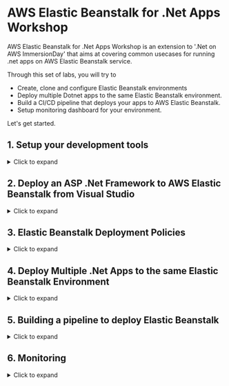 # AWS Elastic Beanstalk for .Net Apps Workshop
AWS Elastic Beanstalk for .Net Apps Workshop is an extension to '.Net on AWS ImmersionDay' that aims at covering common usecases for running .net apps on AWS Elastic Beanstalk service.

Through this set of labs, you will try to
- Create, clone and configure Elastic Beanstalk environments
- Deploy multiple Dotnet apps to the same Elastic Beanstalk environment.
- Build a CI/CD pipeline that deploys your apps to AWS Elastic Beanstalk.
- Setup monitoring dashboard for your environment.

Let's get started.

## 1. Setup your development tools
<details>
<summary>Click to expand</summary>
<br/>   

   Go to [Lab Login](https://dashboard.eventengine.run/login) and enter in the code given to you to get started with your account for the labs.

> Note: If you already have an AWS account, open the above link in incognito/private mode so that you don’t accidently make changes to your AWS account.


You can run these labs using tools on you local machine or by running them on an EC2 instance.

### Use an EC2 Instance
<details>
<summary>Click to expand</summary>
   
  [Click here](https://console.aws.amazon.com/cloudformation/home#/stacks/new?region=ap-southeast-2&stackName=WIN314Stack&templateURL=https://immersiondaypublicdatabucket.s3.amazonaws.com/Main-Dev-Env-EC2-CFN-2020-07-23-Immersion-Day.yml) to deploy the Dev Box to your account.

1. Review to ensure the template has a source of Amazon S3 URL and the URL is set as input and click Next

2. On the **Specify stack details** page, change the following parameters
  
  |Parameter|New Value|
  | ----------- | ----------- |
  |UseDefaultVPC|true|
  |LabGuideUrl|https://github.com/mabroukm/ElasticBeanstalkWorkshop|
  |BootstrapCDK||
  |SampleAppGitRepoUrl|https://github.com/mabroukm/ElasticBeanstalkWorkshop.git|
  |SampleAppSolutionDir|./source/repos|
  |SampleAppCodeCommitRepoName|ElasticBeanstalkWorkshop|
  |LinuxDockerInstanceSize||
  |RipEcrRepoName||
  
  Review the other parameters then Click Next

3. On the “Configure stack options” page, take the defaults and click Next

4. Finally, on the Review screen, scroll to the bottom of the page and you will see a “Capabilities” box. Check the checkbox next to all of the acknowledgements and click Create Stack

5. This brings you to the CloudFormation console page

  a. Check the box next to your Stack Name to see its details.

  b. If your Stack Name is not displayed, click the refresh button (circular arrow) in the top right until it appears.

  c. If the details are not displayed, click the refresh button until details appear.

Choose the Events tab for your selected workload to see the activity log from the creation of your CloudFormation stack. Wait for it to say **CREATE_COMPLETE**

   ![AWS CloudFormation Console](/images/setup_01.png)
   
   
Now let’s RDP into your dev machine.

1. Start by navigating to the EC2 Dashboard and click on Instances (running).
![EC2 Console](/images/setup_02.png)
2. Select the server with name “Workshop - .NET development on AWS”, and click Connect on the top menu bar.
![EC2 Console - Instance details](/images/setup_03.png)
3. On the “Connect to Instance” page, select RDP Client and click Download remote desktop file. You do not need to click Get Password. The password will be provided to you in a later step.
   
4. Launch the RDP session by opening the downloaded file.

5. When you are prompted for credentials first click on More choices, then click on Use a different account and then enter the following credentials:
   ```
   username:  .\Administrator  
   password:  ImmersionDayW0rkshop+TheStrong1
   ```
  ![RDP Client](/images/setup_04.png)
> Note: you do not need to install the AWS Toolkit, it is installed already on this development instance.
</details>

### Run on your local machine
<details>
<summary>Click to expand</summary>
   
   Make sure that you have instealled the tools in the below list before you move to the next step
   |Tool|Version|
   | ----------- | ----------- |
   |Visual Studio|2019 Community or Enterprise|
   |AWS Toolkit for Visual Studio 2017 and 2019|1.21.2.0|
   |Git|2.30.x|

</details>
   
 Now let's create a user to use from Visual Studio
 ### Setting up IAM user
 <details>
<summary>Click to expand</summary>
 1. Now, you will want to create a new IAM User so that you can access your AWS resources through programmatic access. In the AWS console, under Services select IAM.

2. On the left hand side of the screen, click Users

3. Click Add user. Give the user a username like VSDev, and check the checkbox for Programmatic access under Access type
    ![IAM Console - Add User](/images/setup_05.png)
4. Click Next: Permissions

5. Select “Attach existing policies directly” at the top of the screen, then select AdministratorAccess under the list of policies
    ![IAM Console - Add User - Attach existing policies directly](/images/setup_06.png)
6.Click Next: Tags, then click Next:Review
    
7. Click Create user. This will send you to a screen that shows you both the Access Key and Secret Access key that you just created that is linked to the new user. It also provides you the option to download the credentials.
    
8. Click Download .csv Save the file somewhere you can find as we will use this file to import the access keys in a later step.
   ![IAM Console - Download Credentials](/images/setup_07.png) 
    
 </details>    
   
### AWS Toolkit for Visual Studio profile setup
<details>
   <summary>Click to expand</summary>
   
   In this section, we will be adding account credentials to your toolkit to allow you to interact with AWS services from within Visual Studio.
1. Start Visual Studio. If this is the first time launching Visual Studio after installing the AWS toolkit and no other credential profiles exist on your system it will display the AWS Getting Started view inviting you to add credentials.
   ![Getting Started with AWS Toolkit for Visual Studio](/images/setup_08.png)
> Note: If the AWS Getting Started view does not display (for whatever reason) you can still add a new credential profile using the AWS Explorer window, as follows
   
    a. Open the AWS Explorer window by selecting View > AWS Explorer from the main menu.
   
    b. Click the New account profile button to the right of the Profile field (the first button in the set of three).
   
    c. The New Account Profile dialog is displayed, as shown
   
<img src="/images/setup_09.png"></img>
   
    d. You can now resume with the instructions below which apply to either window.

2. Enter a name for the credential profile. This can be the same name as the IAM user you created or you can use default, as suggested in the dialog. If you use the name default the tools will locate and use it automatically if no other credential profile is specified.
   
> Note: if you elect to use a custom name you will need to specify the profile name when using the dotnet CLI extensions in later modules using the –profile option. All instructions and screenshots in this guide assume you have named your credential profile default.
 
3. Use the csv credentials file that was downloaded in the pre-requisites “Create Visual Studio Environment” steps.

4. Click the Import from csv file button, navigate to the csv file you downloaded in the previous step and select it before clicking OK to close the dialog.

5. The access and secret access keys for the user will be loaded into the view.

6. You may leave the Account Number blank if you wish. For all standard public AWS accounts leave the Account Type field at Standard AWS Account. If you are using an AWS GovCloud account, or are in the AWS China region, select the correct account type in the field.

7. Click Save and close button (OK in the New Account Profile window) to close the view. Your new credential profile will be preselected in the AWS Explorer window ready for use.

</details>   
   
   Now let's start building.
</details>

## 2. Deploy an ASP .Net Framework to AWS Elastic Beanstalk from Visual Studio
<details>
<summary>Click to expand</summary>

1. If you use the AWS EC2 Instance dev box, you should be able to have the below solution in C:\Users\Administrator\source\repos folder. If you cannot find it for any reason or you are using your own machine to run the lab you can pull the solution from this repo https://github.com/mabroukm/ElasticBeanstalkWorkshop.git

   ![VS - Solution Explorer](/images/eb-from-vs-01.png) 

2. From **Solution Explorer** view right click on DotnetFrameworkASPWebApp project and select Publish to AWS Elastic Beanstalk...

3. **Create a new application environment** option will be automatically selected 

   ![VS - Solution Explorer](/images/eb-from-vs-02.png) 
   
4. On the **Application Environment** window, enter or select from the drop down list Application and Environment names. You add your name initials to get an available URL value. Click Next

   ![VS - Solution Explorer](/images/eb-from-vs-03.png)
   
5. Review and accept default values on this screen. Before you click next, take your time to understand what are all these values for.
**Key pair** is important if you would like to access the EC2 instances that Elastic Beanstalk will create on your behalf.

   ![VS - Solution Explorer](/images/eb-from-vs-04.png)
   
   
6. Review and accept the default values here too. Do you know what is X-Ray? It is an AWS tool that helps developers to analyse and debug production applications.

   ![VS - Solution Explorer](/images/eb-from-vs-05.png)

   
7. Review all settings then click Deploy.

   ![VS - Solution Explorer](/images/eb-from-vs-06.png)

   
8. Now go to AWS Elastic Beanstalk console [here](https://ap-southeast-2.console.aws.amazon.com/elasticbeanstalk/home?region=ap-southeast-2#/environments). Click on the URL to open your app.

   ![VS - Solution Explorer](/images/eb-from-vs-07.png)
   
</details>

## 3. Elastic Beanstalk Deployment Policies
<details>
<summary>Click to expand</summary>
   
1. Get back to Visual Studio and browse to **_Home.cshtml** page under **Views** folder and change line 9 to 
   ```
           <h2>Elastic Beanstalk Workshop V2</h2>
   ```
   
2. Build the project and redeploy the project again. While redeploying go to your app URL and refresh it. Did you notice that your app is down for few minutes? That could be acceptable for some apps. You may also consider deploying outside operation hours. But what if your business cannot tolerate that downtime?
   
3. Go back to AWS Elastic Beanstalk console [here](https://ap-southeast-2.console.aws.amazon.com/elasticbeanstalk/home?region=ap-southeast-2#/environments), from **Configuration** page on the left hand side of the page, select **Edit** button in **Rolling updates and deployments** section

   ![VS - Solution Explorer](/images/eb-from-vs-09.png)   

4. Update the Deployment Policy to **Immutable** then go back Visual Studio and redeploy. Watch the application URL. What did you notice this time? There was almost no noticable downtime. That is because Elastic Beanstalk create a new scaling group and put it into service then removes the old scaling group.
   
   ![VS - Solution Explorer](/images/eb-from-vs-10.png) 

   There are two other Deployment Policies that are not in the droplist items; they are **Rolling** and **Rolling with additional batch**. They are hidden because your environment type is **Single Instance** and **Load Balanaced**. Ask the lab operator why they only work with Loadbalanced environments.
   
</details>

## 4. Deploy Multiple .Net Apps to the same Elastic Beanstalk Environment
<details>
<summary>Click to expand</summary>
   
   AWS Toolkit for Visual Studio doesn't support deploying multiple apps to Elastic Beanstalk, the apps need to be packaged manually. The way that works is that we will publish both projects to file system then archive them together with a manifest file that describes how those apps will be deployed to IIS. Let's that package that together.
   
1. Right click on **DotnetFrameworkASPWebApp** project from **Solution Explorer** and choose **Publish**. On **Publish** window, select Target **Web Server(IIS)**. Click Next
   
   ![VS - Solution Explorer](/images/eb-manual-01.png)

2. For Specific taget, select **Web Deploy Package**
   
   ![VS - Solution Explorer](/images/eb-manual-02.png)
   
3. For IIS Connection, specify Package location to a folder on your desktop. Set **Site name** to **DotnetFrameworkASPWebApp**. Click Finish
   
   ![VS - Solution Explorer](/images/eb-manual-03.png)
   
4. Repeat the above steps for **DotnetWebAPI** to publish it to the same folder.
   
5. Now copy **aws-windows-deployment-manifest.json** file from the solution directory to the package folder. You can also find the file [here](https://raw.githubusercontent.com/mabroukm/ElasticBeanstalkWorkshop/master/aws-windows-deployment-manifest.json). Take a moment to read the file and understand the structure. Please ask the solutions architect if you have any questions.
   
6. From inside the package folder, select all files and compress. The result file is deployable to Elastic Beanstalk.

7. Go to AWS Elastic Beanstalk console [here](https://ap-southeast-2.console.aws.amazon.com/elasticbeanstalk/home?region=ap-southeast-2#/environments) and select your environment then select **Upload and deploy** button from your environment home page.
   
   ![VS - Solution Explorer](/images/eb-manual-04.png)
   
8. Choose the package file and deploy it. Wait until the deployment is complete then append **/website** and **/webapi** to your app URL to access both apps.
   
</details>

## 5. Building a pipeline to deploy Elastic Beanstalk
<details>
<summary>Click to expand</summary>
   </br>
   
   1. Go to [CodeCommit Console](https://console.aws.amazon.com/codesuite/codecommit/repositories?region=us-east-1) and make sure your set the region to **us-east-1** as shown in the below screenshot.
   
      ![CodeCommit Console](/images/eb-pipeline-01.png)
   
   2. Create a repository and copy its URL
   
      ![Copy Repo URL](/images/eb-pipeline-02.png)
   
   3. Open *Git Bash* Console on your dev machine and change directory to the solution then switch to the new repo
   
      ```
         cd C:\source\repos\ElasticBeanstalkWorkshop
         git remote rm origin
         git remote add origin <Paste your new repo URL here>
         git push --set-upstream origin master
      ```
   
   4. Create a [new S3 Bucket](https://s3.console.aws.amazon.com/s3/bucket/create?region=us-east-1) to store the build artifacts. Enter a unique bucket name. 
      > Hint: You can append your initials to the workshop name or your account number to make it unique.
   
   5. Create a [new build project](https://console.aws.amazon.com/codesuite/codebuild/project/new?region=us-east-1). Enter the below details on the **Create build project** page.
      |Parameter|Value|
      | ----------- | ----------- |
      |Project configuration - Project name|EBWorkshopBuildProject|
      |Source - Source provider|AWS Code Commit|
      |Source- Repository|<Select the repository you have just created>|
      |Source - Branch|master|
      |Environment - Environment image|Custom image|
      |Environment - Environment type|Windows 2019|
      |Environment - Image registry|Other registry|
      |Environment - External registry URL|mcr.microsoft.com/dotnet/framework/sdk:4.8|
      |Buildspec - Build specifications|use a buildspec file|
      |Artifacts - Type|S3|
      |Artifacts - Bucket name|<enter the bucket you have just created>|
      |Artifacts - Artifacts packaging|Zip|
   
      CodeBuild uses **buildspec.yml** file from your repo to build the two project. Browse to that file on your file system or open it in the browser [here](https://raw.githubusercontent.com/mabroukm/ElasticBeanstalkWorkshop/master/buildspec.yml) and read it. The file has 2 phases; Install and Build. In Install phase we install Dotnet 5.0 SDK to be able to build and package the Dotnet project. The image has Dotnet Framework SDK version 4.8 already installed and we use it to build and package the Dotnet Framework project. Then we pack the 2 packages together with Elastic Beanstalk manifest file in the same way we did in the previous section.
      
   6. Create a [new pipeline](https://console.aws.amazon.com/codesuite/codepipeline/pipeline/new?region=us-east-1). Enter **EBWorkshopPipeline** in the Pipeline name field and click next.
      ![Create a new Pipeline](/images/eb-pipeline-03.png)
   
   7. On the **Add source stage** page select your CodeCommit repo.
      ![Create a new Pipeline](/images/eb-pipeline-04.png)
   
   8. On the **Add build stage** page select your CodeBuild project and accept the other default values.
   
   9. On the **Add deploy stage** page set the **Deploy provider** to **Elastic Beanstalk** and Set the **Region** field to **Sydney**. Your application name will appear in the **Application Name** field; select it and select the environment we just deployed to in the previous sections.
      
      ![Add a deploy stage](/images/eb-pipeline-05.png)   
   
   10. Go to Visual Studio and browse to **_Home.cshtml** page under **Views** folder and change line 9 to 
      ```
              <h2>Elastic Beanstalk Workshop V3</h2>
      ```
      Then commit your change and push the commit. Then go back to [CodePipeline Console](https://console.aws.amazon.com/codesuite/codepipeline/pipelines?region=us-east-1). Choose your pipeline and wait until the pipeline execution finishes as in the below image. Now you can test your application to make sure the changes were deloyed to Elastic Beanstalk.
      ![Pipeline Progress](/images/eb-pipeline-06.png)
   
</details>

## 6. Monitoring
<details>
<summary>Click to expand</summary>
   </br>
   
   1. AWS Elastic Beanstalk Console comes with a dashboad that display main monitoring metrics and allows you set an alarm when one of those metrics changes or reaches a threshold for a steady period of time. Open AWS Elastic Beanstalk [Console](https://ap-southeast-2.console.aws.amazon.com/elasticbeanstalk/home?region=ap-southeast-2#/environments) then choose your environment then select Monitoring from the lefthand side menu.
   
      ![Monitoring](/images/monitorning-01.png)
   
   2. Click on **Health** link on the lefthand side menu and inspect it.
   
      ![Monitoring](/images/monitorning-02.png)
   
   3. What if you would like to get a notification email when there are more than a specific number of HTTP-500 responses in a minute. Click on **Configuration** link from the lefthand side menu and click **Edit** on the **Monitoring** section. Then add **ApplicationRequests4xx**, **ApplicationRequests5xx** and **ApplicationRequestsTotal** in both **Cloudwatch Custom Metrics - Instance** and **Cloudwatch Custom Metrics - Environment**
   
      ![Monitoring](/images/monitorning-03.png)
   
   4. Go back to your environment home page and open your app URL and append **/testaspwebsite/Account/Register** to it. Fill in the data then click register. The app should respond with an exception and Http 500 status code.
   
   5. Go to CloudWatch [Console - Metrics page](https://console.aws.amazon.com/cloudwatch/home?region=us-east-1#metricsV2) and select **Elastic Beanstalk**
   
      ![Monitoring](/images/monitorning-04.png)
   
      You should be able to see spikes in the metric chart. Now let's create an alarm to receive an email notification when another spike happens.
   
   6. Go to CloudWatch [Console - Alarms page](https://console.aws.amazon.com/cloudwatch/home?region=us-east-1#alarmsV2) and click **Create Alarm**
      
         ![Monitoring](/images/monitorning-05.png)
   
         Click Next
   
   7. Click **Select metric**
         
         ![Monitoring](/images/monitorning-06.png)
   
   8. Select **Elastic Beanstalk**
   
         ![Monitoring](/images/monitorning-07.png)
   
   9. Select **Environment metrics**
   
        ![Monitoring](/images/monitorning-08.png)
   
   10. Select **ApplicationRequests5xx**
   
        ![Monitoring](/images/monitorning-09.png)
   
   11. Configure the alarm condition
   
         ![Monitoring](/images/monitorning-10.png)
   
   12. On the notification page, create a new SNS topic and enter your email
   
         ![Monitoring](/images/monitorning-11.png)
   
</details>
